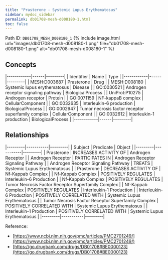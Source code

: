 ```yaml
---
title: "Prasterone - Systemic Lupus Erythematosus"
sidebar: mydoc_sidebar
permalink: db01708-mesh-d008180-1.html
toc: false 
---
```



Path ID: `DB01708_MESH_D008180_1`
{% include image.html url="images/db01708-mesh-d008180-1.png" file="db01708-mesh-d008180-1.png" alt="db01708-mesh-d008180-1" %}

## Concepts

|------------|------|---------|
| Identifier | Name | Type    |
|------------|------|---------|
| MESH:D003687 | Prasterone | Drug |
| MESH:D008180 | Systemic lupus erythematosus | Disease |
| GO:0030521 | Androgen receptor signaling pathway | BiologicalProcess |
| UniProt:P10275 | Androgen receptor | Protein |
| GO:0071159 | NF-kappaB complex | CellularComponent |
| GO:0032635 | Interleukin-6 production | BiologicalProcess |
| GO:0002947 | Tumor necrosis factor receptor superfamily complex | CellularComponent |
| GO:0032612 | Interleukin-1 production | BiologicalProcess |
|------------|------|---------|

## Relationships

|---------|-----------|---------|
| Subject | Predicate | Object  |
|---------|-----------|---------|
| Prasterone | INCREASES ACTIVITY OF | Androgen Receptor |
| Androgen Receptor | PARTICIPATES IN | Androgen Receptor Signaling Pathway |
| Androgen Receptor Signaling Pathway | TREATS | Systemic Lupus Erythematosus |
| Prasterone | DECREASES ACTIVITY OF | Nf-Kappab Complex |
| Nf-Kappab Complex | POSITIVELY REGULATES | Interleukin-6 Production |
| Nf-Kappab Complex | POSITIVELY REGULATES | Tumor Necrosis Factor Receptor Superfamily Complex |
| Nf-Kappab Complex | POSITIVELY REGULATES | Interleukin-1 Production |
| Interleukin-6 Production | POSITIVELY CORRELATED WITH | Systemic Lupus Erythematosus |
| Tumor Necrosis Factor Receptor Superfamily Complex | POSITIVELY CORRELATED WITH | Systemic Lupus Erythematosus |
| Interleukin-1 Production | POSITIVELY CORRELATED WITH | Systemic Lupus Erythematosus |
|---------|-----------|---------|

Reference: 
  - [https://www.ncbi.nlm.nih.gov/pmc/articles/PMC2701249/](https://www.ncbi.nlm.nih.gov/pmc/articles/PMC2701249/)
  - [https://go.drugbank.com/drugs/DB01708#BE0000123](https://go.drugbank.com/drugs/DB01708#BE0000123)
